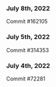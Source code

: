 ### July 8th, 2022

Commit #162105

### July 5th, 2022

Commit #314353


### July 4th, 2022

Commit #72281
